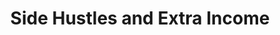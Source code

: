 ---
layout: category
category: side-hustles-and-extra-income
title: Side Hustles and Extra Income
description: Discover smart ways to make money on the side with Smart Money's tips and resources. Whether you're looking to start a small business or find a side hustle, we've got you covered with expert advice on how to increase your income.
permalink: /side-hustles-and-extra-income/
---